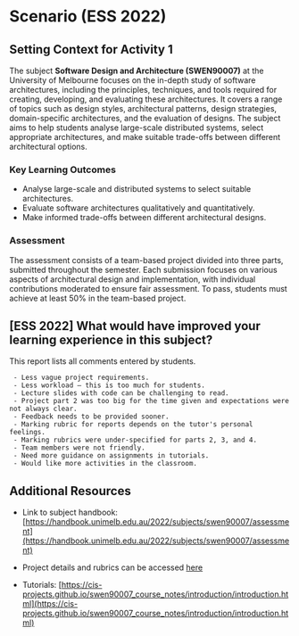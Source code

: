 # Scenario (ESS 2022)

## Setting Context for Activity 1

The subject **Software Design and Architecture (SWEN90007)** at the University of Melbourne focuses on the in-depth study of software architectures, including the principles, techniques, and tools required for creating, developing, and evaluating these architectures. It covers a range of topics such as design styles, architectural patterns, design strategies, domain-specific architectures, and the evaluation of designs. The subject aims to help students analyse large-scale distributed systems, select appropriate architectures, and make suitable trade-offs between different architectural options.

### Key Learning Outcomes

- Analyse large-scale and distributed systems to select suitable architectures.
- Evaluate software architectures qualitatively and quantitatively.
- Make informed trade-offs between different architectural designs.

### Assessment

The assessment consists of a team-based project divided into three parts, submitted throughout the semester. Each submission focuses on various aspects of architectural design and implementation, with individual contributions moderated to ensure fair assessment. To pass, students must achieve at least 50% in the team-based project.

## [ESS 2022] What would have improved your learning experience in this subject?

This report lists all comments entered by students.

```text
 - Less vague project requirements.
 - Less workload – this is too much for students.
 - Lecture slides with code can be challenging to read.
 - Project part 2 was too big for the time given and expectations were not always clear.
 - Feedback needs to be provided sooner.
 - Marking rubric for reports depends on the tutor's personal feelings.
 - Marking rubrics were under-specified for parts 2, 3, and 4.
 - Team members were not friendly.
 - Need more guidance on assignments in tutorials.
 - Would like more activities in the classroom.
```

## Additional Resources

- Link to subject handbook: [https://handbook.unimelb.edu.au/2022/subjects/swen90007/assessment](https://handbook.unimelb.edu.au/2022/subjects/swen90007/assessment)

- Project details and rubrics can be accessed [here](resources/SWEN90007Project2022_v1.pdf)


- Tutorials: [https://cis-projects.github.io/swen90007_course_notes/introduction/introduction.html](https://cis-projects.github.io/swen90007_course_notes/introduction/introduction.html)


